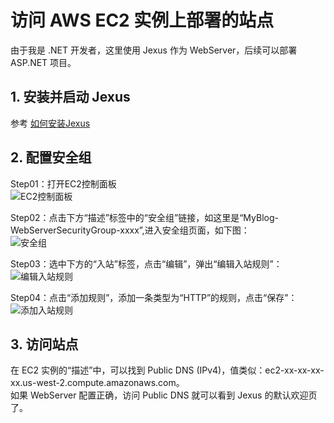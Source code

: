 # 访问 AWS EC2 实例上部署的站点

由于我是 .NET 开发者，这里使用 Jexus 作为 WebServer，后续可以部署 ASP.NET 项目。

## 1. 安装并启动 Jexus
参考 [如何安装Jexus](../HowToInstallJexus/index.html)

## 2. 配置安全组

Step01：打开EC2控制面板  
![EC2控制面板](http://ojm289en8.bkt.clouddn.com/image/20170212/AWS-EC2-Security.png)  

Step02：点击下方“描述”标签中的“安全组”链接，如这里是“MyBlog-WebServerSecurityGroup-xxxx”,进入安全组页面，如下图：  
![安全组](http://ojm289en8.bkt.clouddn.com/image/20170212/AWS-EC2-SecurityGroup-Inbound.png)  

Step03：选中下方的“入站”标签，点击“编辑”，弹出“编辑入站规则”：  
![编辑入站规则](http://ojm289en8.bkt.clouddn.com/image/20170212/AWS-EC2-SecurityGroup-Edit-Rules-Inbound-default.png)  

Step04：点击“添加规则”，添加一条类型为“HTTP”的规则，点击“保存”：  
![添加入站规则]()  

## 3. 访问站点
在 EC2 实例的“描述”中，可以找到 Public DNS (IPv4)，值类似：ec2-xx-xx-xx-xx.us-west-2.compute.amazonaws.com。  
如果 WebServer 配置正确，访问 Public DNS 就可以看到 Jexus 的默认欢迎页了。

